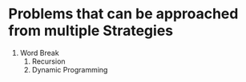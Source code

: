 # Problems that can be approached from multiple Strategies

1. Word Break 
    1. Recursion
    2. Dynamic Programming